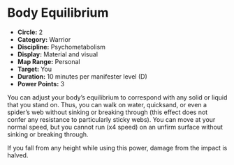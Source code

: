 # Body Equilibrium

- **Circle:** 2
- **Category:** Warrior
- **Discipline:** Psychometabolism
- **Display:** Material and visual
- **Map Range:** Personal
- **Target:** You
- **Duration:** 10 minutes per manifester level (D)
- **Power Points:** 3

You can adjust your body’s equilibrium to correspond with any solid or liquid that you stand on. Thus, you can walk on water, quicksand, or even a spider’s web without sinking or breaking through (this effect does not confer any resistance to particularly sticky webs). You can move at your normal speed, but you cannot run (x4 speed) on an unfirm surface without sinking or breaking through.

If you fall from any height while using this power, damage from the impact is halved.
